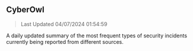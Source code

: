 ## CyberOwl 
> Last Updated 04/07/2024 01:54:59 


A daily updated summary of the most frequent types of security incidents currently being reported from different sources.

